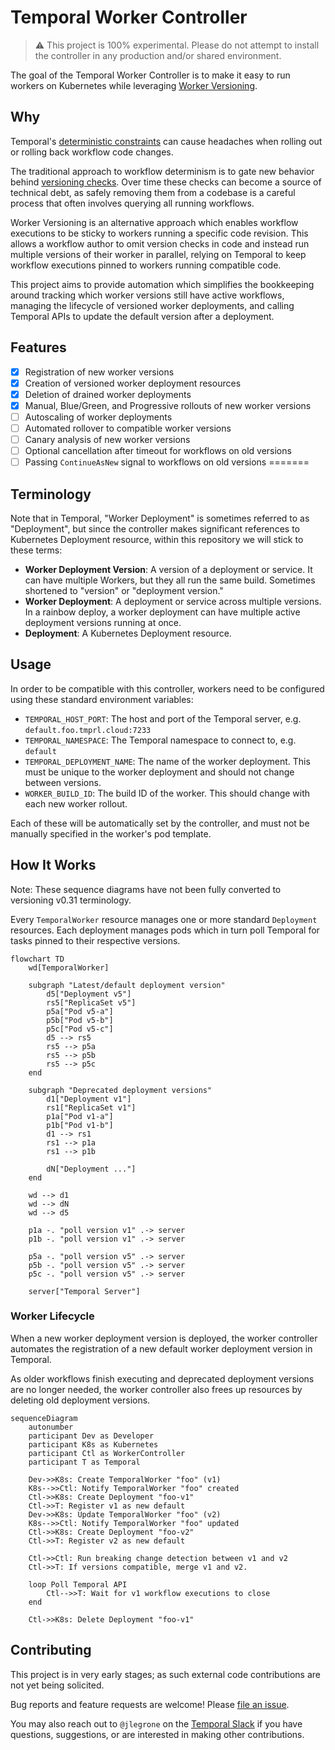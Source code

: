 # Temporal Worker Controller

> ⚠️ This project is 100% experimental. Please do not attempt to install the controller in any production and/or shared environment.

The goal of the Temporal Worker Controller is to make it easy to run workers on Kubernetes while leveraging
[Worker Versioning](https://docs.temporal.io/workers#worker-versioning).

## Why

Temporal's [deterministic constraints](https://docs.temporal.io/workflows#deterministic-constraints) can cause headaches
when rolling out or rolling back workflow code changes.

The traditional approach to workflow determinism is to gate new behavior behind
[versioning checks](https://docs.temporal.io/workflows#workflow-versioning). Over time these checks can become a
source of technical debt, as safely removing them from a codebase is a careful process that often involves querying all
running workflows.

Worker Versioning is an alternative approach which enables
workflow executions to be sticky to workers running a specific code revision. This allows a workflow author
to omit version checks in code and instead run multiple versions of their worker in parallel, relying on Temporal to
keep workflow executions pinned to workers running compatible code.

This project aims to provide automation which simplifies the bookkeeping around tracking which worker versions still
have active workflows, managing the lifecycle of versioned worker deployments, and calling Temporal APIs to update the
default version after a deployment.

## Features

- [x] Registration of new worker versions
- [x] Creation of versioned worker deployment resources
- [x] Deletion of drained worker deployments
- [x] Manual, Blue/Green, and Progressive rollouts of new worker versions
- [ ] Autoscaling of worker deployments
- [ ] Automated rollover to compatible worker versions
- [ ] Canary analysis of new worker versions
- [ ] Optional cancellation after timeout for workflows on old versions
- [ ] Passing `ContinueAsNew` signal to workflows on old versions
=======

## Terminology
Note that in Temporal, "Worker Deployment" is sometimes referred to as "Deployment", but since the controller makes
significant references to Kubernetes Deployment resource, within this repository we will stick to these terms:
- **Worker Deployment Version**: A version of a deployment or service. It can have multiple Workers, but they all run the same build. Sometimes shortened to "version" or "deployment version."
- **Worker Deployment**: A deployment or service across multiple versions. In a rainbow deploy, a worker deployment can have multiple active deployment versions running at once.
- **Deployment**: A Kubernetes Deployment resource.

## Usage

In order to be compatible with this controller, workers need to be configured using these standard environment
variables:

- `TEMPORAL_HOST_PORT`: The host and port of the Temporal server, e.g. `default.foo.tmprl.cloud:7233`
- `TEMPORAL_NAMESPACE`: The Temporal namespace to connect to, e.g. `default`
- `TEMPORAL_DEPLOYMENT_NAME`: The name of the worker deployment. This must be unique to the worker deployment and should not
  change between versions.
- `WORKER_BUILD_ID`: The build ID of the worker. This should change with each new worker rollout.

Each of these will be automatically set by the controller, and must not be manually specified in the worker's pod template.

## How It Works

Note: These sequence diagrams have not been fully converted to versioning v0.31 terminology.

Every `TemporalWorker` resource manages one or more standard `Deployment` resources. Each deployment manages pods
which in turn poll Temporal for tasks pinned to their respective versions.

```mermaid
flowchart TD
    wd[TemporalWorker]

    subgraph "Latest/default deployment version"
        d5["Deployment v5"]
        rs5["ReplicaSet v5"]
        p5a["Pod v5-a"]
        p5b["Pod v5-b"]
        p5c["Pod v5-c"]
        d5 --> rs5
        rs5 --> p5a
        rs5 --> p5b
        rs5 --> p5c
    end

    subgraph "Deprecated deployment versions"
        d1["Deployment v1"]
        rs1["ReplicaSet v1"]
        p1a["Pod v1-a"]
        p1b["Pod v1-b"]
        d1 --> rs1
        rs1 --> p1a
        rs1 --> p1b

        dN["Deployment ..."]
    end

    wd --> d1
    wd --> dN
    wd --> d5

    p1a -. "poll version v1" .-> server
    p1b -. "poll version v1" .-> server

    p5a -. "poll version v5" .-> server
    p5b -. "poll version v5" .-> server
    p5c -. "poll version v5" .-> server

    server["Temporal Server"]
```

### Worker Lifecycle

When a new worker deployment version is deployed, the worker controller automates the registration of a new default worker
deployment version in Temporal.

As older workflows finish executing and deprecated deployment versions are no longer needed, the worker controller also
frees up resources by deleting old deployment versions.

```mermaid
sequenceDiagram
    autonumber
    participant Dev as Developer
    participant K8s as Kubernetes
    participant Ctl as WorkerController
    participant T as Temporal

    Dev->>K8s: Create TemporalWorker "foo" (v1)
    K8s-->>Ctl: Notify TemporalWorker "foo" created
    Ctl->>K8s: Create Deployment "foo-v1"
    Ctl->>T: Register v1 as new default
    Dev->>K8s: Update TemporalWorker "foo" (v2)
    K8s-->>Ctl: Notify TemporalWorker "foo" updated
    Ctl->>K8s: Create Deployment "foo-v2"
    Ctl->>T: Register v2 as new default
    
    Ctl->>Ctl: Run breaking change detection between v1 and v2
    Ctl->>T: If versions compatible, merge v1 and v2.
    
    loop Poll Temporal API
        Ctl-->>T: Wait for v1 workflow executions to close
    end
    
    Ctl->>K8s: Delete Deployment "foo-v1"
```

## Contributing

This project is in very early stages; as such external code contributions are not yet being solicited.

Bug reports and feature requests are welcome! Please [file an issue](https://github.com/jlegrone/worker-controller/issues/new).

You may also reach out to `@jlegrone` on the [Temporal Slack](https://t.mp/slack) if you have questions, suggestions, or are
interested in making other contributions.
